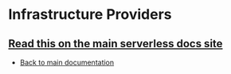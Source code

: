 <!--
title: Serverless - Providers
menuText: Serverless Providers
layout: Doc
-->

# Infrastructure Providers

<!-- GITHUB-ONLY-CONTENT:START -->
## [Read this on the main serverless docs site](https://www.serverless.com/framework/docs)
<!-- GITHUB-ONLY-CONTENT:END -->

* [Back to main documentation](../README.md)